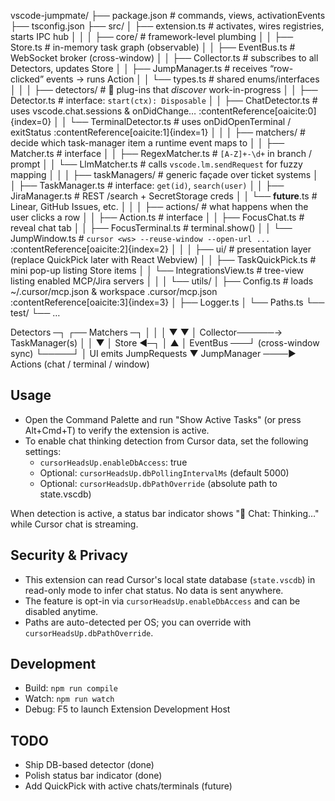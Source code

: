 vscode-jumpmate/
├── package.json              # commands, views, activationEvents
├── tsconfig.json
├── src/
│   ├── extension.ts          # activates, wires registries, starts IPC hub
│   │
│   ├── core/                 # framework-level plumbing
│   │   ├── Store.ts          # in-memory task graph (observable)
│   │   ├── EventBus.ts       # WebSocket broker (cross-window)
│   │   ├── Collector.ts      # subscribes to all Detectors, updates Store
│   │   ├── JumpManager.ts    # receives “row-clicked” events → runs Action
│   │   └── types.ts          # shared enums/interfaces
│   │
│   ├── detectors/            # 🔌 plug-ins that *discover* work-in-progress
│   │   ├── Detector.ts       # interface: `start(ctx): Disposable`
│   │   ├── ChatDetector.ts   # uses vscode.chat.sessions & onDidChange…  :contentReference[oaicite:0]{index=0}
│   │   └── TerminalDetector.ts  # uses onDidOpenTerminal / exitStatus   :contentReference[oaicite:1]{index=1}
│   │
│   ├── matchers/             # decide which task-manager item a runtime event maps to
│   │   ├── Matcher.ts        # interface
│   │   ├── RegexMatcher.ts   # `[A-Z]+-\d+` in branch / prompt
│   │   └── LlmMatcher.ts     # calls `vscode.lm.sendRequest` for fuzzy mapping
│   │
│   ├── taskManagers/         # generic façade over ticket systems
│   │   ├── TaskManager.ts    # interface: `get(id)`, `search(user)`
│   │   ├── JiraManager.ts    # REST /search + SecretStorage creds
│   │   └── ____future____.ts # Linear, GitHub Issues, etc.
│   │
│   ├── actions/              # what happens when the user clicks a row
│   │   ├── Action.ts         # interface
│   │   ├── FocusChat.ts      # reveal chat tab
│   │   ├── FocusTerminal.ts  # terminal.show()
│   │   └── JumpWindow.ts     # `cursor <ws> --reuse-window --open-url ...` :contentReference[oaicite:2]{index=2}
│   │
│   ├── ui/                   # presentation layer (replace QuickPick later with React Webview)
│   │   ├── TaskQuickPick.ts  # mini pop-up listing Store items
│   │   └── IntegrationsView.ts # tree-view listing enabled MCP/Jira servers
│   │
│   └── utils/
│       ├── Config.ts         # loads ~/.cursor/mcp.json & workspace .cursor/mcp.json  :contentReference[oaicite:3]{index=3}
│       ├── Logger.ts
│       └── Paths.ts
└── test/
    └── …


Detectors ─┐        ┌── Matchers ─┐
           │        │             │
           ▼        ▼             │
        Collector──────→ TaskManager(s)
           │                      │
           ▼                      │
           Store  ◀─┐             │
             ▲     │  EventBus ───┘  (cross-window sync)
             └─────┘
                 │    UI emits  JumpRequests
                 ▼
            JumpManager ────► Actions (chat / terminal / window)

## Usage
- Open the Command Palette and run "Show Active Tasks" (or press Alt+Cmd+T) to verify the extension is active.
- To enable chat thinking detection from Cursor data, set the following settings:
  - `cursorHeadsUp.enableDbAccess`: true
  - Optional: `cursorHeadsUp.dbPollingIntervalMs` (default 5000)
  - Optional: `cursorHeadsUp.dbPathOverride` (absolute path to state.vscdb)

When detection is active, a status bar indicator shows "🤖 Chat: Thinking…" while Cursor chat is streaming.

## Security & Privacy
- This extension can read Cursor's local state database (`state.vscdb`) in read-only mode to infer chat status. No data is sent anywhere.
- The feature is opt-in via `cursorHeadsUp.enableDbAccess` and can be disabled anytime.
- Paths are auto-detected per OS; you can override with `cursorHeadsUp.dbPathOverride`.

## Development
- Build: `npm run compile`
- Watch: `npm run watch`
- Debug: F5 to launch Extension Development Host

## TODO
- Ship DB-based detector (done)
- Polish status bar indicator (done)
- Add QuickPick with active chats/terminals (future)
